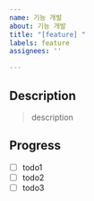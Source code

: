 ```yaml
---
name: 기능 개발
about: 기능 개발
title: "[feature] "
labels: feature
assignees: ''

---
```


## Description

> description

## Progress

- [ ] todo1
- [ ] todo2
- [ ] todo3
